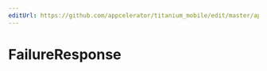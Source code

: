 ```yaml
---
editUrl: https://github.com/appcelerator/titanium_mobile/edit/master/apidoc/Titanium/ErrorResponse.yml
---
```

# FailureResponse

<TypeHeader/>

<ApiDocs/>
